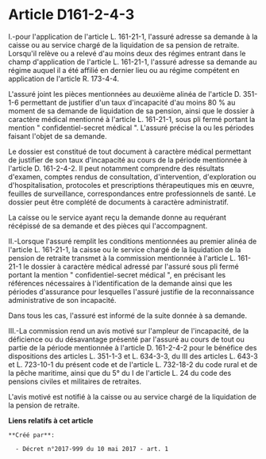 # Article D161-2-4-3

I.-pour l'application de l'article L. 161-21-1, l'assuré adresse sa demande à la caisse ou au service chargé de la
liquidation de sa pension de retraite. Lorsqu'il relève ou a relevé d'au moins deux des régimes entrant dans le champ
d'application de l'article L. 161-21-1, l'assuré adresse sa demande au régime auquel il a été affilié en dernier lieu ou au
régime compétent en application de l'article R. 173-4-4.

L'assuré joint les pièces mentionnées au deuxième alinéa de l'article D. 351-1-6 permettant de justifier d'un taux
d'incapacité d'au moins 80 % au moment de sa demande de liquidation de sa pension, ainsi que le dossier à caractère médical
mentionné à l'article L. 161-21-1, sous pli fermé portant la mention " confidentiel-secret médical ". L'assuré précise la ou
les périodes faisant l'objet de sa demande.

Le dossier est constitué de tout document à caractère médical permettant de justifier de son taux d'incapacité au cours de la
période mentionnée à l'article D. 161-2-4-2. Il peut notamment comprendre des résultats d'examen, comptes rendus de
consultation, d'intervention, d'exploration ou d'hospitalisation, protocoles et prescriptions thérapeutiques mis en œuvre,
feuilles de surveillance, correspondances entre professionnels de santé. Le dossier peut être complété de documents à
caractère administratif.

La caisse ou le service ayant reçu la demande donne au requérant récépissé de sa demande et des pièces qui l'accompagnent.

II.-Lorsque l'assuré remplit les conditions mentionnées au premier alinéa de l'article L. 161-21-1, la caisse ou le service
chargé de la liquidation de la pension de retraite transmet à la commission mentionnée à l'article L. 161-21-1 le dossier à
caractère médical adressé par l'assuré sous pli fermé portant la mention " confidentiel-secret médical ", en précisant les
références nécessaires à l'identification de la demande ainsi que les périodes d'assurance pour lesquelles l'assuré justifie
de la reconnaissance administrative de son incapacité.

Dans tous les cas, l'assuré est informé de la suite donnée à sa demande.

III.-La commission rend un avis motivé sur l'ampleur de l'incapacité, de la déficience ou du désavantage présenté par
l'assuré au cours de tout ou partie de la période mentionnée à l'article D. 161-2-4-2 pour le bénéfice des dispositions des
articles L. 351-1-3 et L. 634-3-3, du III des articles L. 643-3 et L. 723-10-1 du présent code et de l'article L. 732-18-2 du
code rural et de la pêche maritime, ainsi que du 5° du I de l'article L. 24 du code des pensions civiles et militaires de
retraites.

L'avis motivé est notifié à la caisse ou au service chargé de la liquidation de la pension de retraite.

**Liens relatifs à cet article**

	**Créé par**:

	  - Décret n°2017-999 du 10 mai 2017 - art. 1
